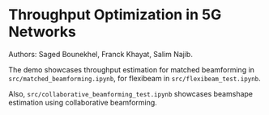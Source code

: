 # Throughput Optimization in 5G Networks
Authors: Saged Bounekhel, Franck Khayat, Salim Najib.

The demo showcases throughput estimation for matched beamforming in `src/matched_beamforming.ipynb`, for flexibeam in `src/flexibeam_test.ipynb`. 

Also, `src/collaborative_beamforming_test.ipynb` showcases beamshape estimation using collaborative beamforming.
